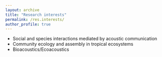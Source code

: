 ```yaml
---
layout: archive
title: "Research interests"
permalink: /res.interests/
author_profile: true
---
```


-	Social and species interactions mediated by acoustic communication
-	Community ecology and assembly in tropical ecosystems
-	Bioacoustics/Ecoacoustics
